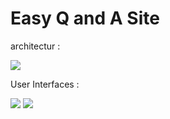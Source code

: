 # Easy Q and A Site 

architectur :

<img src="https://github.com/downloads/jo32/Easy-Q-and-A-Site/arichitecture.png" />

User Interfaces :

<img src="https://github.com/downloads/jo32/Easy-Q-and-A-Site/ui1.png" />

<img src="https://github.com/downloads/jo32/Easy-Q-and-A-Site/ui2.png" />
